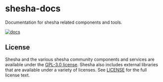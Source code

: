 # shesha-docs
Documentation for shesha related components and tools.

[![docs](https://readthedocs.org/projects/shesha-docs/badge/?version=latest)](https://shesha-docs.readthedocs.io/en/latest/?badge=latest)

## License

Shesha and the various shesha community components and services are available under the [GPL-3.0 license](https://opensource.org/licenses/GPL-3.0). Shesha also includes external libraries that are available under a variety of licenses. See [LICENSE](https://github.com/boxfusion/shesha-docs/blob/HEAD/LICENSE) for the full license text.